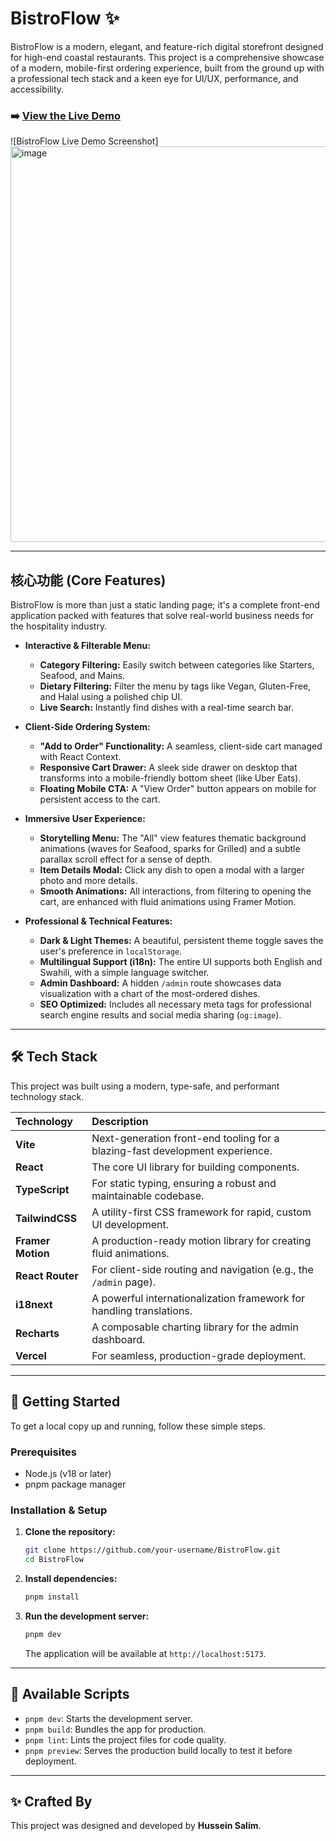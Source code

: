# BistroFlow ✨

BistroFlow is a modern, elegant, and feature-rich digital storefront designed for high-end coastal restaurants. This project is a comprehensive showcase of a modern, mobile-first ordering experience, built from the ground up with a professional tech stack and a keen eye for UI/UX, performance, and accessibility.

### ➡️ [**View the Live Demo**](https://bistro-flow-sigma.vercel.app/)

![BistroFlow Live Demo Screenshot] <img width="1194" height="633" alt="image" src="https://github.com/user-attachments/assets/1c4afc5f-a178-4499-97b8-ba66b9099832" />




---

## 核心功能 (Core Features)

BistroFlow is more than just a static landing page; it's a complete front-end application packed with features that solve real-world business needs for the hospitality industry.

*   **Interactive & Filterable Menu:**
    *   **Category Filtering:** Easily switch between categories like Starters, Seafood, and Mains.
    *   **Dietary Filtering:** Filter the menu by tags like Vegan, Gluten-Free, and Halal using a polished chip UI.
    *   **Live Search:** Instantly find dishes with a real-time search bar.

*   **Client-Side Ordering System:**
    *   **"Add to Order" Functionality:** A seamless, client-side cart managed with React Context.
    *   **Responsive Cart Drawer:** A sleek side drawer on desktop that transforms into a mobile-friendly bottom sheet (like Uber Eats).
    *   **Floating Mobile CTA:** A "View Order" button appears on mobile for persistent access to the cart.

*   **Immersive User Experience:**
    *   **Storytelling Menu:** The "All" view features thematic background animations (waves for Seafood, sparks for Grilled) and a subtle parallax scroll effect for a sense of depth.
    *   **Item Details Modal:** Click any dish to open a modal with a larger photo and more details.
    *   **Smooth Animations:** All interactions, from filtering to opening the cart, are enhanced with fluid animations using Framer Motion.

*   **Professional & Technical Features:**
    *   **Dark & Light Themes:** A beautiful, persistent theme toggle saves the user's preference in `localStorage`.
    *   **Multilingual Support (i18n):** The entire UI supports both English and Swahili, with a simple language switcher.
    *   **Admin Dashboard:** A hidden `/admin` route showcases data visualization with a chart of the most-ordered dishes.
    *   **SEO Optimized:** Includes all necessary meta tags for professional search engine results and social media sharing (`og:image`).

---

## 🛠️ Tech Stack

This project was built using a modern, type-safe, and performant technology stack.

| Technology       | Description                                                              |
| :--------------- | :----------------------------------------------------------------------- |
| **Vite**         | Next-generation front-end tooling for a blazing-fast development experience. |
| **React**        | The core UI library for building components.                             |
| **TypeScript**   | For static typing, ensuring a robust and maintainable codebase.          |
| **TailwindCSS**  | A utility-first CSS framework for rapid, custom UI development.          |
| **Framer Motion**| A production-ready motion library for creating fluid animations.         |
| **React Router** | For client-side routing and navigation (e.g., the `/admin` page).        |
| **i18next**      | A powerful internationalization framework for handling translations.     |
| **Recharts**     | A composable charting library for the admin dashboard.                   |
| **Vercel**       | For seamless, production-grade deployment.                               |

---

## 🚀 Getting Started

To get a local copy up and running, follow these simple steps.

### Prerequisites

*   Node.js (v18 or later)
*   pnpm package manager

### Installation & Setup

1.  **Clone the repository:**
    ```bash
    git clone https://github.com/your-username/BistroFlow.git
    cd BistroFlow
    ```

2.  **Install dependencies:**
    ```bash
    pnpm install
    ```

3.  **Run the development server:**
    ```bash
    pnpm dev
    ```

    The application will be available at `http://localhost:5173`.

---

## 📜 Available Scripts

-   `pnpm dev`: Starts the development server.
-   `pnpm build`: Bundles the app for production.
-   `pnpm lint`: Lints the project files for code quality.
-   `pnpm preview`: Serves the production build locally to test it before deployment.

---

## ✨ Crafted By

This project was designed and developed by **Hussein Salim**.

